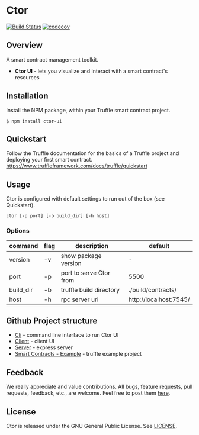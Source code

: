 # Ctor

[![Build Status](https://travis-ci.org/wslyvh/ctor.svg?branch=master)](https://travis-ci.org/wslyvh/ctor)
[![codecov](https://codecov.io/gh/wslyvh/ctor/branch/master/graph/badge.svg)](https://codecov.io/gh/wslyvh/ctor)

## Overview

A smart contract management toolkit.

- **Ctor UI** - lets you visualize and interact with a smart contract's resources

## Installation

Install the NPM package, within your Truffle smart contract project.

```
$ npm install ctor-ui
```

## Quickstart

Follow the Truffle documentation for the basics of a Truffle project and deploying your first smart contract.
https://www.truffleframework.com/docs/truffle/quickstart

## Usage

Ctor is configured with default settings to run out of the box (see Quickstart).

```
ctor [-p port] [-b build_dir] [-h host]
```

### Options

| command   | flag | description             | default                |
| --------- | ---- | ----------------------- | ---------------------- |
| version   | -v   | show package version    | -                      |
| port      | -p   | port to serve Ctor from | 5500                   |
| build_dir | -b   | truffle build directory | ./build/contracts/     |
| host      | -h   | rpc server url          | http://localhost:7545/ |

## Github Project structure

- [Cli](cli/) - command line interface to run Ctor UI
- [Client](client/) - client UI
- [Server](server/) - express server
- [Smart Contracts - Example](truffle/) - truffle example project

## Feedback

We really appreciate and value contributions. All bugs, feature requests, pull requests, feedback, etc., are welcome.
Feel free to post them [here](https://github.com/wslyvh/ctor/issues/new).

## License

Ctor is released under the GNU General Public License. See [LICENSE](LICENSE).

